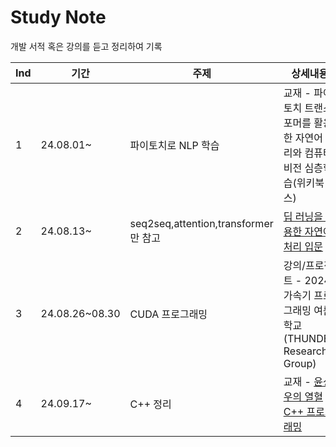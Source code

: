 # Study Note
개발 서적 혹은 강의를 듣고 정리하여 기록

|Ind|기간|주제|상세내용|
|------|---|---|---|
|1|24.08.01~|파이토치로 NLP 학습|교재 - 파이토치 트랜스포머를 활용한 자연어 처리와 컴퓨터비전 심층학습(위키북스)|
|2|24.08.13~|seq2seq,attention,transformer만 참고|[딥 러닝을 이용한 자연어 처리 입문](https://wikidocs.net/book/2155)|
|3|24.08.26~08.30|CUDA 프로그래밍|강의/프로젝트 - 2024 가속기 프로그래밍 여름학교(THUNDER Research Group)|
|4|24.09.17~|C++ 정리|교재 - [윤성우의 열혈 C++ 프로그래밍](https://m.yes24.com/Goods/Detail/3816661)|
